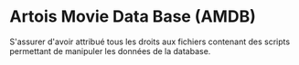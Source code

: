 # Artois Movie Data Base (AMDB)

S'assurer d'avoir attribué tous les droits aux fichiers contenant des scripts permettant de manipuler les données de la database.
